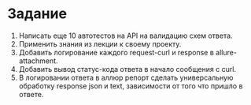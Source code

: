# Задание

1. Написать еще 10 автотестов на API на валидацию схем ответа. 
2. Применить знания из лекции к своему проекту. 
3. Добавить логирование каждого request-curl и response в allure-attachment. 
4. Добавить вывод статус-кода ответа в начало сообщения с curl. 
5. В логировании ответа в аллюр репорт сделать универсальную обработку response json и text, зависимости от того что пришло в ответе.